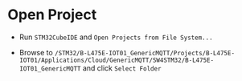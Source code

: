 # Open Project

- Run `STM32CubeIDE` and `Open Projects from File System...`

- Browse to `/STM32/B-L475E-IOT01_GenericMQTT/Projects/B-L475E-IOT01/Applications/Cloud/GenericMQTT/SW4STM32/B-L475E-IOT01_GenericMQTT` and click `Select Folder`
